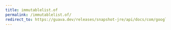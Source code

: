 ```yaml
---
title: immutablelist.of
permalink: /immutablelist.of/
redirect_to: https://guava.dev/releases/snapshot-jre/api/docs/com/google/common/collect/ImmutableList.html#of--
---
```

